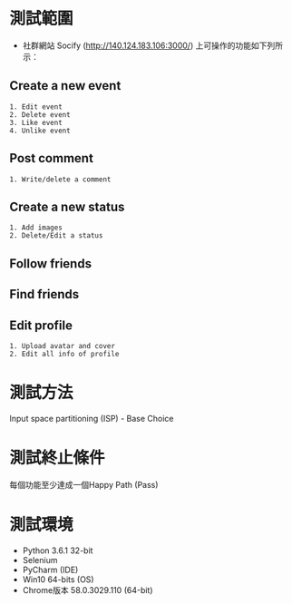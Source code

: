 # 測試範圍
* 社群網站 Socify (http://140.124.183.106:3000/) 上可操作的功能如下列所示：  
## Create a new event  
	1. Edit event
	2. Delete event
	3. Like event
	4. Unlike event
## Post comment  
	1. Write/delete a comment  
## Create a new status  
	1. Add images
	2. Delete/Edit a status  
## Follow friends  
## Find friends  
## Edit profile  
	1. Upload avatar and cover
	2. Edit all info of profile

# 測試方法
Input space partitioning (ISP) - Base Choice

# 測試終止條件
每個功能至少達成一個Happy Path (Pass)

# 測試環境
* Python 3.6.1 32-bit
* Selenium
* PyCharm (IDE)
* Win10 64-bits (OS)
* Chrome版本 58.0.3029.110 (64-bit)
	